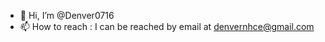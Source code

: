 - 👋 Hi, I’m @Denver0716
- 📫 How to reach : I can be reached by email at denvernhce@gmail.com

<!---
Drogo0716/Drogo0716 is a ✨ special ✨ repository because its `README.md` (this file) appears on your GitHub profile.
You can click the Preview link to take a look at your changes.
--->
